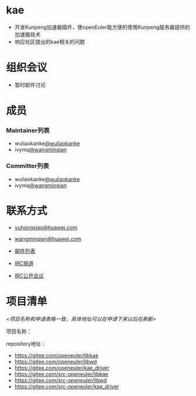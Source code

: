 # kae

- 开发Kunpeng加速器插件，使openEuler能方便的使用Kunpeng服务器提供的加速器技术
- 响应社区提出的kae相关的问题



# 组织会议

- 暂时邮件讨论




# 成员

### Maintainer列表

- wuliaokanke[@wuliaokanke](yuhongxiao@huawei.com)
- ivymq[@wangminqian](wangminqian@huawei.com)



### Committer列表

- wuliaokanke[@wuliaokanke](yuhongxiao@huawei.com)
- ivymq[@wangminqian](wangminqian@huawei.com)



# 联系方式
- yuhongxiao@huawei.com
- wangminqian@huawei.com

- [邮件列表](dev@openeuler.org)
- [IRC频道](#openeuler-dev)
- [IRC公开会议](#openeuler-meeting)





# 项目清单

*<项目名称和申请表格一致，具体地址可以在申请下来以后在刷新>*

项目名称：

repository地址：

- https://gitee.com/openeuler/libkae
- https://gitee.com/openeuler/libwd
- https://gitee.com/openeuler/kae_driver
- https://gitee.com/src-openeuler/libkae
- https://gitee.com/src-openeuler/libwd
- https://gitee.com/src-openeuler/kae_driver
